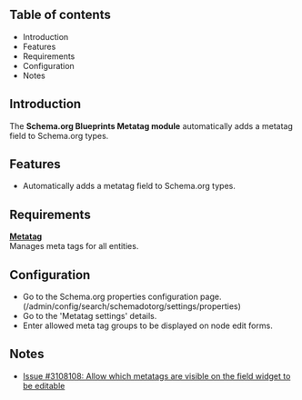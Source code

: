 Table of contents
-----------------

* Introduction
* Features
* Requirements
* Configuration
* Notes


Introduction
------------

The **Schema.org Blueprints Metatag module** automatically adds a metatag field
to Schema.org types.


Features
--------

- Automatically adds a metatag field to Schema.org types.


Requirements
------------

**[Metatag](https://www.drupal.org/project/metatag)**  
Manages meta tags for all entities.


Configuration
-------------

- Go to the Schema.org properties configuration page.
  (/admin/config/search/schemadotorg/settings/properties)
- Go to the 'Metatag settings' details.
- Enter allowed meta tag groups to be displayed on node edit forms.


Notes
-----

- [Issue #3108108: Allow which metatags are visible on the field widget to be editable](https://www.drupal.org/project/metatag/issues/3108108)
